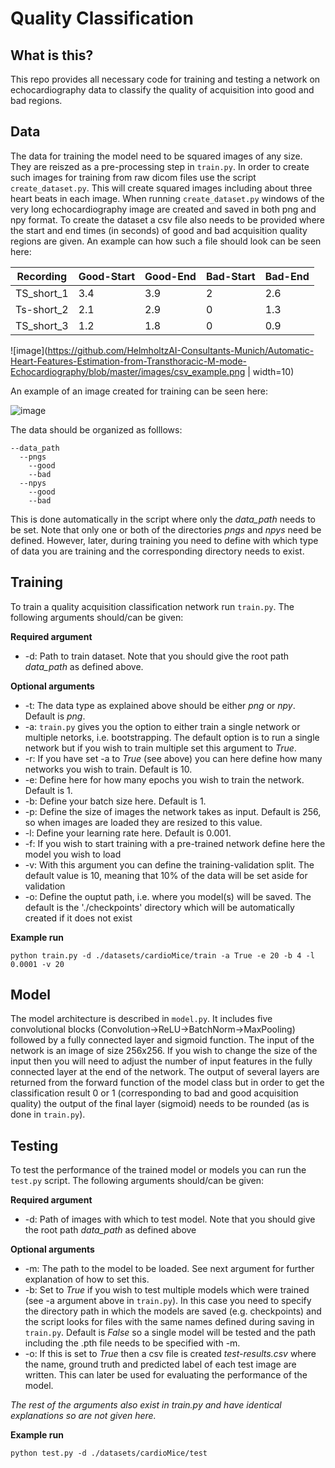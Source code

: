 # Quality Classification
## What is this?
This repo provides all necessary code for training and testing a network on echocardiography data to classify the quality of acquisition into good and bad regions.

## Data
The data for training the model need to be squared images of any size. They are reiszed as a pre-processing step in ```train.py```. In order to create such images for training from raw dicom files use the script ```create_dataset.py```. This will create squared images including about three heart beats in each image. When running ```create_dataset.py``` windows of the very long echocardiography image are created and saved in both png and npy format. To create the dataset a csv file also needs to be provided where the start and end times (in seconds) of good and bad acquisition quality regions are given. An example can how such a file should look can be seen here:

Recording | Good-Start | Good-End | Bad-Start | Bad-End
-------| ------------- | ------------- | ------------- | ------------- |
TS_short_1 | 3.4 | 3.9 | 2 | 2.6
Ts-short_2 | 2.1 | 2.9 | 0 | 1.3
TS_short_3 | 1.2 | 1.8 | 0 | 0.9

![image](https://github.com/HelmholtzAI-Consultants-Munich/Automatic-Heart-Features-Estimation-from-Transthoracic-M-mode-Echocardiography/blob/master/images/csv_example.png | width=10)

An example of an image created for training can be seen here:

![image](https://github.com/HelmholtzAI-Consultants-Munich/Automatic-Heart-Features-Estimation-from-Transthoracic-M-mode-Echocardiography/blob/master/images/train-acquisition-example.png)

The data should be organized as folllows:
```
--data_path
  --pngs
    --good 
    --bad
  --npys
    --good
    --bad
```

This is done automatically in the script where only the _data_path_ needs to be set. Note that only one or both of the directories _pngs_ and _npys_ need be defined. However, later, during training you need to define with which type of data you are training and the corresponding directory needs to exist.

## Training 
To train a quality acquisition classification network run ```train.py```. The following arguments should/can be given:

**Required argument**

* -d: Path to train dataset. Note that you should give the root path _data_path_ as defined above.

**Optional arguments**

* -t: The data type as explained above should be either _png_ or _npy_. Default is _png_. 
* -a: ```train.py``` gives you the option to either train a single network or multiple netorks, i.e. bootstrapping. The default option is to run a single network but if you wish to train multiple set this argument to _True_.
* -r: If you have set -a to _True_ (see above) you can here define how many networks you wish to train. Default is 10.
* -e: Define here for how many epochs you wish to train the network. Default is 1.
* -b: Define your batch size here. Default is 1.
* -p: Define the size of images the network takes as input. Default is 256, so when images are loaded they are resized to this value.
* -l: Define your learning rate here. Default is 0.001.
* -f: If you wish to start training with a pre-trained network define here the model you wish to load
* -v: With this argument you can define the training-validation split. The default value is 10, meaning that 10% of the data will be set aside for validation
* -o: Define the ouptut path, i.e. where you model(s) will be saved. The default is the './checkpoints' directory which will be automatically created if it does not exist

**Example run**
```
python train.py -d ./datasets/cardioMice/train -a True -e 20 -b 4 -l 0.0001 -v 20
```

## Model
The model architecture is described in ```model.py```. It includes five convolutional blocks (Convolution->ReLU->BatchNorm->MaxPooling) followed by a fully connected layer and sigmoid function. The input of the network is an image of size 256x256. If you wish to change the size of the input then you will need to adjust the number of input features in the fully connected layer at the end of the network. The output of several layers are returned from the forward function of the model class but in order to get the classification result 0 or 1 (corresponding to bad and good acquisition quality) the output of the final layer (sigmoid) needs to be rounded (as is done in ```train.py```).

## Testing
To test the performance of the trained model or models you can run the ```test.py``` script. The following arguments should/can be given:

**Required argument**

* -d: Path of images with which to test model. Note that you should give the root path _data_path_ as defined above

**Optional arguments**

* -m: The path to the model to be loaded. See next argument for further explanation of how to set this.
* -b: Set to _True_ if you wish to test multiple models which were trained (see -a argument above in ```train.py```). In this case you need to specify the directory path in which the models are saved (e.g. checkpoints) and the script looks for files with the same names defined during saving in ```train.py```. Default is _False_ so a single model will be tested and the path including the .pth file needs to be specified with -m.
* -o: If this is set to _True_ then a csv file is created _test-results.csv_ where the name, ground truth and predicted label of each test image are written. This can later be used for evaluating the performance of the model.

_The rest of the arguments also exist in train.py and have identical explanations so are not given here._

**Example run**
```
python test.py -d ./datasets/cardioMice/test
```

